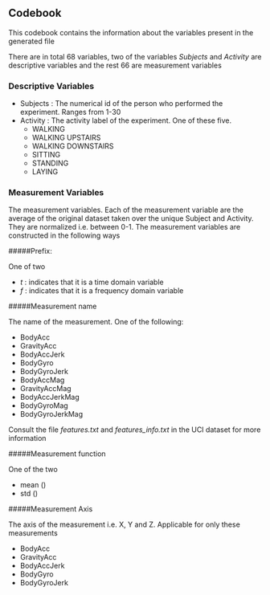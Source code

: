 ## Codebook

This codebook contains the information about the variables present in the generated file

There are in total 68 variables, two of the variables _Subjects_ and _Activity_ are descriptive
variables and the rest 66 are measurement variables

### Descriptive Variables
* Subjects : The numerical id of the person who performed the experiment. Ranges from 1-30
* Activity : The activity label of the experiment. One of these five.
    *   WALKING
    *   WALKING UPSTAIRS
    *   WALKING DOWNSTAIRS
    *   SITTING
    *   STANDING
    *   LAYING
     
### Measurement Variables
The measurement variables. Each of the measurement variable are the average of the original dataset taken over the unique Subject and Activity. They are normalized i.e. between 0-1. The measurement variables are constructed in the following ways

#####Prefix: 

One of two
* _t_ : indicates that it is a time domain variable
* _f_ : indicates that it is a frequency domain variable

#####Measurement name

The name of the measurement. One of the following:
* BodyAcc
* GravityAcc
* BodyAccJerk
* BodyGyro
* BodyGyroJerk
* BodyAccMag
* GravityAccMag
* BodyAccJerkMag
* BodyGyroMag
* BodyGyroJerkMag

Consult the file _features.txt_ and _features_info.txt_ in the UCI dataset for more information

#####Measurement function

One of the two
* mean ()
* std ()

#####Measurement Axis

The axis of the measurement i.e. X, Y and Z. Applicable for only these measurements
* BodyAcc
* GravityAcc
* BodyAccJerk
* BodyGyro
* BodyGyroJerk

